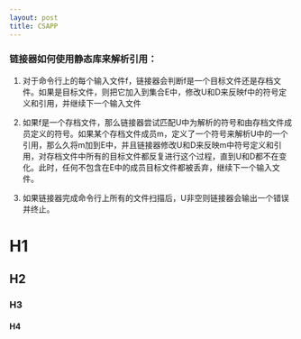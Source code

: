 ```yaml
---
layout: post
title: CSAPP
---
```


### 链接器如何使用静态库来解析引用：
1.	对于命令行上的每个输入文件f，链接器会判断f是一个目标文件还是存档文件。如果是目标文件，则把它加入到集合E中，修改U和D来反映f中的符号定义和引用，并继续下一个输入文件

2.	如果f是一个存档文件，那么链接器尝试匹配U中为解析的符号和由存档文件成员定义的符号。如果某个存档文件成员m，定义了一个符号来解析U中的一个引用，那么久将m加到E中，并且链接器修改U和D来反映m中符号定义和引用，对存档文件中所有的目标文件都反复进行这个过程，直到U和D都不在变化。此时，任何不包含在E中的成员目标文件都被丢弃，继续下一个输入文件。

3.	如果链接器完成命令行上所有的文件扫描后，U非空则链接器会输出一个错误并终止。

# H1
## H2
### H3
#### H4
